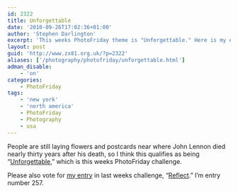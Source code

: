 ```yaml
---
id: 2322
title: Unforgettable
date: '2010-09-26T17:02:36+01:00'
author: 'Stephen Darlington'
excerpt: 'This weeks PhotoFriday theme is "Unforgettable." Here is my entry.'
layout: post
guid: 'http://www.zx81.org.uk/?p=2322'
aliases: ['/photography/photofriday/unforgettable.html']
adman_disable:
    - 'on'
categories:
    - PhotoFriday
tags:
    - 'new york'
    - 'north america'
    - PhotoFriday
    - Photography
    - usa
---
```


People are still laying flowers and postcards near where John Lennon died nearly thirty years after his death, so I think this qualifies as being “[Unforgettable](http://www.photofriday.com/archives/challenge/001018.php),” which is this weeks PhotoFriday challenge.

Please also vote for [my entry](http://www.zx81.org.uk/photography/photofriday/reflect.html) in last weeks challenge, “[Reflect](http://www.photofriday.com/linkviewer.php?id=1016).” I’m entry number 257.